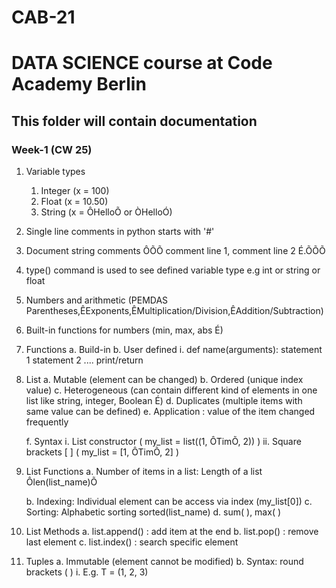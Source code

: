 # CAB-21

# DATA SCIENCE course at Code Academy Berlin

## This folder will contain documentation

### Week-1 (CW 25)

1. Variable types
	1. Integer (x = 100)
	1. Float (x = 10.50)
	1. String (x = ÔHelloÕ or ÒHelloÓ)

1. Single line comments in python starts with '#'

1. Document string comments ÔÕÕ comment line 1, comment line 2 É.ÕÕÕ

4. type() command is used to see defined variable type e.g int or string or float

5. Numbers and arithmetic (PEMDAS Parentheses,ÊExponents,ÊMultiplication/Division,ÊAddition/Subtraction)

6. Built-in functions for numbers (min, max, abs É)

7. Functions
	a. Build-in
	b. User defined
		i. def name(arguments):
			statement 1
			statement 2 ....
			print/return

8. List
	a. Mutable (element can be changed)
	b. Ordered (unique index value)
	c. Heterogeneous (can contain different kind of elements in one list like string, integer, 	Boolean É)
	d. Duplicates (multiple items with same value can be defined)
	e. Application : value of the item changed frequently

	f. Syntax
		i. List constructor ( my_list = list((1, ÔTimÕ, 2)) )
		ii. Square brackets [ ] ( my_list = [1, ÔTimÕ, 2] )

9. List Functions
	a. Number of items in a list: Length of a list Ôlen(list_name)Õ

	b. Indexing: Individual element can be access via index (my_list[0])
	c. Sorting: Alphabetic sorting sorted(list_name)
	d. sum( ), max( )
 
10. List Methods
	a. list.append() : add item at the end
	b. list.pop() : remove last element
	c. list.index() : search specific element
11. Tuples
	a. Immutable (element cannot be modified)
	b. Syntax: round brackets ( )
		i. E.g. T = (1, 2, 3)

